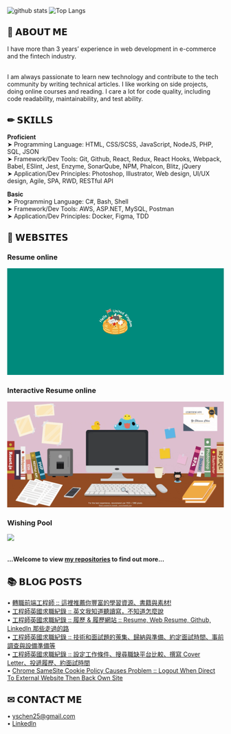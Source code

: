 ![github stats](https://github-readme-stats.vercel.app/api?username=yschen25&show_icons=true&theme=gruvbox)
![Top Langs](https://github-readme-stats.vercel.app/api/top-langs/?username=yschen25&hide=html&theme=gruvbox)

## 👋 𝗔𝗕𝗢𝗨𝗧 𝗠𝗘
I have more than 3 years’ experience in web development in e-commerce and the fintech industry. 

<br/>
I am always passionate to learn new technology and contribute to the tech community by writing technical
articles. I like working on side projects, doing online courses and reading. I care a lot for code quality,
including code readability, maintainability, and test ability. 

## ✏ 𝗦𝗞𝗜𝗟𝗟𝗦
**Proficient** <br/>
➤ Programming Language: HTML, CSS/SCSS, JavaScript, NodeJS, PHP, SQL, JSON <br/>
➤ Framework/Dev Tools: Git, Github, React, Redux, React Hooks, Webpack, Babel, ESlint, Jest, Enzyme,
SonarQube, NPM, Phalcon, Blitz, jQuery <br/>
➤ Application/Dev Principles: Photoshop, Illustrator, Web design, UI/UX design, Agile, SPA, RWD, RESTful API

**Basic** <br/>
➤ Programming Language: C#, Bash, Shell <br/>
➤ Framework/Dev Tools: AWS, ASP.NET, MySQL, Postman <br/>
➤ Application/Dev Principles: Docker, Figma, TDD

## 🎨 𝗪𝗘𝗕𝗦𝗜𝗧𝗘𝗦
### Resume online

<a href="http://www.yschen25.com/" target="_blank">
<img src="https://github.com/yschen25/Resume/blob/master/img/Resume_01.gif">
</a>

### Interactive Resume online
<a href="http://www.yschen25.com/interactiveResume/" target="_blank">
<img src="https://github.com/yschen25/Interactive_Resume/blob/master/Interactive_Resume_02.gif">
</a>

### Wishing Pool
<a href="http://www.yschen25.com/portfolio/wishingPool/" target="_blank">
<img src="https://camo.githubusercontent.com/244c2060afc800a65c4d21ef9fe5c14f7b8b8d9f/68747470733a2f2f692e696d6775722e636f6d2f49305161554d442e676966">
</a>

<br/>
<br/>

**...Welcome to view [my repositories](https://github.com/yschen25?tab=repositories) to find out more...**

## 📚 𝗕𝗟𝗢𝗚 𝗣𝗢𝗦𝗧𝗦
• [轉職前端工程師 :: 這裡推薦你豐富的學習資源、書籍與素材!](https://yschen25.blogspot.com/2019/07/blog-post.html) <br/>
• [工程師英國求職紀錄 :: 英文我知道聽讀寫，不知道怎麼說](https://yschen25.blogspot.com/2020/07/blog-post.html) <br/>
• [工程師英國求職紀錄 :: 履歷 & 履歷網站 :: Resume, Web Resume, Github, LinkedIn 那些走過的路](https://yschen25.blogspot.com/2020/08/blog-post.html) <br/>
• [工程師英國求職紀錄 :: 技術和面試題的蒐集、歸納與準備、約定面試時間、事前調查與設備準備等](https://yschen25.blogspot.com/2020/08/blog-post_30.html) <br/>
• [工程師英國求職紀錄 :: 設定工作條件、搜尋職缺平台比較、撰寫 Cover Letter、投遞履歷、約面試時間](https://yschen25.blogspot.com/2021/01/cover-letter.html) <br/>
• [Chrome SameSite Cookie Policy Causes Problem :: Logout When Direct To External Website Then Back Own Site ](https://yschen25.blogspot.com/2020/09/chrome-samesite-cookie-policy-causes.html) <br/>


## ✉ 𝗖𝗢𝗡𝗧𝗔𝗖𝗧 𝗠𝗘

• yschen25@gmail.com <br/>
• [LinkedIn](https://www.linkedin.com/in/yschen25)
